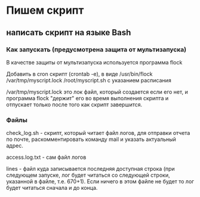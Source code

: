 <h1>Пишем скрипт</h1>
<h2>написать скрипт на языке Bash</h2>

<h3>Как запускать (предусмотрена защита от мультизапуска)</h3>

<p>В качестве защиты от мультизапуска используется программа flock

Добавить в cron скрипт (crontab -e), в виде /usr/bin/flock /var/tmp/myscript.lock /root/myscript.sh с указанием расписания
  
/var/tmp/myscript.lock это лок файл, который создается если его нет, и программа flock "держит" его во время выполнения скрипта и отпускает только после того как скрипт завершится.
</p>

<h3>Файлы</h3>

<p>check_log.sh - скрипт, который читает файл логов, для отправки отчета по почте, раскомментировать команду mail и указать актуальный адрес. 
    <p>access.log.txt - сам файл логов</p>
    <p>lines - файл куда записывается последняя доступная строка (при следующем запуске, лог будет читаться со следующей строки, указанной в файле, т.е. 670+1). Если ничего в этом файле не будет то лог будет читаться сначала и до конца.</p>
</p>